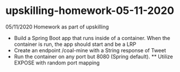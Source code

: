 # upskilling-homework-05-11-2020
05/11/2020 Homework as part of upskilling

* Build a Spring Boot app that runs inside of a container.
When the container is run, the app should start and be a LRP
* Create an endpoint /coal-mine with a String response of Tweet
* Run the container on any port but 8080 (Spring default).
** Utilize EXPOSE with random port mapping